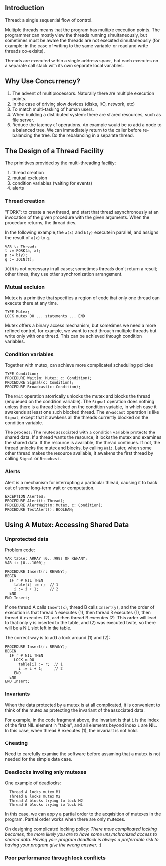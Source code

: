 ## Introduction

Thread: a single sequential flow of control. 

Multiple threads means that the program has multiple execution points. The programmer can mostly view the threads running simultaneously, but sometimes must be aware the threads are not executed simultaneously (for example: in the case of writing to the same variable, or read and write threads co-exisits).

Threads are executed within a single address space, but each executes on a separate call stack with its own separate local variables.


## Why Use Concurrency?

1. The advent of multiprocessors. Naturally there are multiple execution points.
2. In the case of driving slow devices (disks, I/O, network, etc)
3. To match multi-tasking of human users.
4. When building a distributed system: there are shared resources, such as file server. 
5. Reduce the latency of operations. An example would be to add a node to a balanced tree. We can immediately return to the caller before re-balancing the tree. Do the rebalancing in a separate thread. 


## The Design of a Thread Facility

The primitives provided by the multi-threading facility:

1. thread creation
2. mutual exclusion
3. condition variables (waiting for events)
4. alerts

### Thread creation

"FORK": to create a new thread, and start that thread asynchronously at an invocation of the given procedure with the given arguments. When the procedure returns, the thread dies.

In the following example, the `a(x)` and `b(y)` execute in parallel, and assigns the result of `a(x)` to `q`.

```
VAR t: Thread;
t := FORK(a, x);
p := b(y);
q := JOIN(t);
```

`JOIN` is not necessary in all cases; sometimes threads don't return a result; other times, they use other synchronization arrangement.

### Mutual excluion

Mutex is a primitive that specifies a region of code that only one thread can execute there at any time.

```
TYPE Mutex;
LOCK mutex DO ... statements ... END
```

Mutex offers a binary access mechanism, but sometimes we need a more refined control, for example, we want to read through multiple threads but write only with one thread. This can be achieved through condition variables.

### Condition variables

Together with mutex, can achieve more complicated scheduling policies

```
TYPE Condition;
PROCEDURE Wait(m: Mutex; c: Condition);
PROCEDURE Signal(c: Condition);
PROCEDURE Broadcast(c: Condition);
```

The `Wait` operation atomically unlocks the mutex and blocks the thread (enqueued on the condition variable). The `Signal` operation does nothing unless there is a thread blocked on the condition variable, in which case it awakends at least one such blocked thread. The `Broadcast` operation is like `Signal`, except that it awakens all the threads currently blocked on the condition variable.

The process: The mutex associated with a condition variable protects the shared data. If a thread wants the resource, it locks the mutex and examines the shared data. If the resource is available, the thread continues. If not, the thread unlocks the mutex and blocks, by calling `Wait`. Later, when some other thread makes the resource available, it awakens the first thread by calling `Signal` or `Broadcast`. 

### Alerts

Alert is a mechanism for interrupting a particular thread, causing it to back out of some long-term wait or computation. 

```
EXCEPTION Alerted;
PROCEDURE Alert(t: Thread);
PROCEDURE AlertWait(m: Mutex, c: Condition);
PROCEDURE TestAlert(): BOOLEAN;
```

## Using A Mutex: Accessing Shared Data

### Unprotected data

Problem code:
```
VAR table: ARRAY [0...999] OF REFANY;
VAR i: [0...1000];

PROCEDURE Insert(r: REFANY);
BEGIN
  IF r # NIL THEN
    table[i] := r;  // 1
    i := i + 1;     // 2
  END
END Insert;
```

If one thread A calls `Insert(x)`, thread B calls `Insert(y)`, and the order of execution is that thread A executes (1), then thread B executes (1), then thread A executes (2), and then thread B executes (2). This order will lead to that only y is inserted to the table, and (2) was executed twite, so there will be a NIL slot left in the table.

The correct way is to add a lock around (1) and (2):

```
PROCEDURE Insert(r: REFANY);
BEGIN
  IF r # NIL THEN
    LOCK m DO 
      table[i] := r;  // 1
      i := i + 1;     // 2
    END
  END
END Insert;
```

### Invariants

When the data protected by a mutex is at all complicated, it is convenient to think of the mutex as protecting the invariant of the associated data. 

For example, in the code fragment above, the invariant is that `i` is the index of the first NIL element in "table", and all elements beyond index `i` are NIL. In this case, when thread B executes (1), the invariant is not hold. 

### Cheating

Need to carefully examine the software before assuming that a mutex is not needed for the simple data case. 

### Deadlocks involing only mutexes

One example of deadlocks:
```
  Thread A locks mutex M1
  Thread B locks mutex M2
  Thread A blocks trying to lock M2
  Thread B blocks trying to lock M1
```
In this case, we can apply a partial order to the acquisition of mutexes in the program. Partial order works when there are only mutexes. 

On designing complicated locking policy: *There more complicated locking becomes, the more likely you are to have some unsynchronized access to shared data. Having your program deadlock is always a preferrable risk to having your program give the wrong answer.* :)


### Poor performance through lock conflicts



